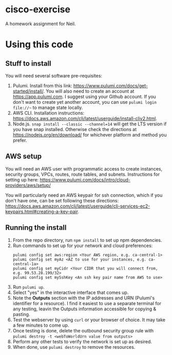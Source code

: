 # cisco-exercise
A homework assignment for Neil.

# Using this code

## Stuff to install

You will need several software pre-requisites:

1. Pulumi. Install from this link: https://www.pulumi.com/docs/get-started/install/. You will also need to create an account at https://app.pulumi.com. I suggest using your Github account. If you don't want to create yet another account, you can use `pulumi login file://~` to manage state locally.
2. AWS CLI. Installation instructions: https://docs.aws.amazon.com/cli/latest/userguide/install-cliv2.html.
3. Node.js. `snap install --classic --channel=14` will get the LTS version if you have snap installed. Otherwise check the directions at https://nodejs.org/en/download/ for whichever platform and method you prefer.

## AWS setup

You will need an AWS user with programmatic access to create instances, security groups, VPCs, routes, route tables, and subnets. Instructions for setting up here: https://www.pulumi.com/docs/intro/cloud-providers/aws/setup/

You will particularly need an AWS keypair for ssh connection, which if you don't have one, can be set following these directions: https://docs.aws.amazon.com/cli/latest/userguide/cli-services-ec2-keypairs.html#creating-a-key-pair.

## Running the install

1. From the repo directory, run `npm install` to set up npm dependencies.
2. Run commands to set up for your network and cloud preferences:
    ```
    pulumi config set aws:region <Your AWS region, e.g. ca-central-1>
    pulumi config set myAz <AZ to use for your instances, e.g. ca-central-1a>
    pulumi config set myCidr <Your CIDR that you will connect from, e.g. 99.53.28.199/32>
    pulumi config set mySshKey <An ssh key pair name from AWS to use>
    ```
3. Run `pulumi up`.
4. Select "yes" in the interactive interface that comes up.
5. Note the **Outputs** section with the IP addresses and URN (Pulumi's identifier for a resource). I find it easiest to use a separate terminal for any testing, leavin the Outputs information accessible for copying & pasting.
6. Test the webserver by using `curl` or your browser of choice. It may take a few minutes to come up.
7. Once testing is done, delete the outbound security group rule with `pulumi destroy -t <webToWorldUrn value from outputs>`
8. Perform any other tests to verify the network is set up as desired.
9. When done, use `pulumi destroy` to remove the resources.
